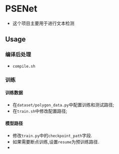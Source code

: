 # PSENet 
- 这个项目主要用于进行文本检测

## Usage
### 编译后处理
- `compile.sh`
### 训练
#### 训练数据
- 在`dataset/polygon_data.py`中配置训练和测试路径;
- 在`train.sh`中修改配置路径;

#### 模型路径
- 修改`train.py`中的`checkpoint_path`字段.
- 如果需要断点训练,设置`resume`为预训练路径.
- 
